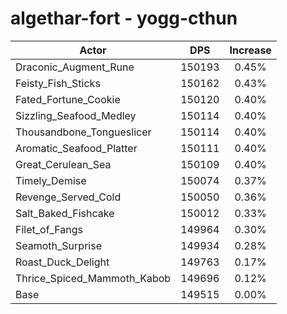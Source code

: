 # algethar-fort - yogg-cthun
| Actor | DPS | Increase |
|---|:---:|:---:|
|Draconic_Augment_Rune|150193|0.45%|
|Feisty_Fish_Sticks|150162|0.43%|
|Fated_Fortune_Cookie|150120|0.40%|
|Sizzling_Seafood_Medley|150114|0.40%|
|Thousandbone_Tongueslicer|150114|0.40%|
|Aromatic_Seafood_Platter|150111|0.40%|
|Great_Cerulean_Sea|150109|0.40%|
|Timely_Demise|150074|0.37%|
|Revenge_Served_Cold|150050|0.36%|
|Salt_Baked_Fishcake|150012|0.33%|
|Filet_of_Fangs|149964|0.30%|
|Seamoth_Surprise|149934|0.28%|
|Roast_Duck_Delight|149763|0.17%|
|Thrice_Spiced_Mammoth_Kabob|149696|0.12%|
|Base|149515|0.00%|
